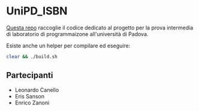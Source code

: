 # UniPD_ISBN
[Questa repo](https://github.com/Anulo2/UniPD_ISBN) raccoglie il codice dedicato al progetto per la prova intermedia di laboratorio di programmaizone all'università di Padova.

Esiste anche un helper per compilare ed eseguire:
```sh
clear && ./build.sh
```

## Partecipanti

- Leonardo Canello
- Eris Sanson
- Enrico Zanoni

